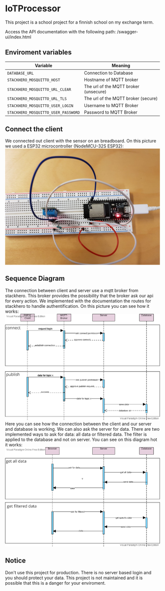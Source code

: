 # IoTProcessor
This project is a school project for a finnish school on my exchange term.

Access the API documentation with the following path: /swagger-ui/index.html

## Enviroment variables
| Variable | Meaning |
| --- | --- |
| `DATABASE_URL` | Connection to Database |
| `STACKHERO_MOSQUITTO_HOST`  | Hostname of MQTT broker |
|`STACKHERO_MOSQUITTO_URL_CLEAR` | The url of the MQTT broker (unsecure)|
|`STACKHERO_MOSQUITTO_URL_TLS` | The url of the MQTT broker (secure)|
|`STACKHERO_MOSQUITTO_USER_LOGIN`| Username to MQTT Broker |
|`STACKHERO_MOSQUITTO_USER_PASSWORD`|  Password to MQTT Broker |

## Connect the client
We connected out client with the sensor on an breadboard. On this picture we used a ESP32 microcontroller (NodeMCU-32S ESP32):
![LabPicture](docs/labpicture.jpg)

## Sequence Diagram
The connection between client and server use a mqtt broker from stackhero. This broker provides the possibility that the broker ask our api for every action. We implemented with the documentation the routes for stackhero to handle authentification. On this picture you can see how it works:
![ClientESP](docs/sequence-esp.png)
Here you can see how the connection between the client and our server and database is working.
We can also ask the server for data. There are two implemented ways to ask for data: all data or filtered data.
The filter is applied to the database and not on server. You can see on this diagram hot it works:
![ClientBrowser](docs/sequence-browser.png)

## Notice
Don't use this project for production. There is no server based login and you should protect your data.
This project is not maintained and it is possible that this is a danger for your enviroment. 